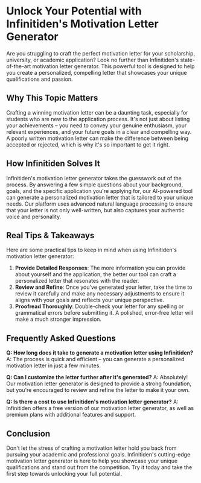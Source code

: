 # Unlock Your Potential with Infinitiden's Motivation Letter Generator

Are you struggling to craft the perfect motivation letter for your scholarship, university, or academic application? Look no further than Infinitiden's state-of-the-art motivation letter generator. This powerful tool is designed to help you create a personalized, compelling letter that showcases your unique qualifications and passion.

## Why This Topic Matters

Crafting a winning motivation letter can be a daunting task, especially for students who are new to the application process. It's not just about listing your achievements – you need to convey your genuine enthusiasm, your relevant experiences, and your future goals in a clear and compelling way. A poorly written motivation letter can make the difference between being accepted or rejected, which is why it's so important to get it right.

## How Infinitiden Solves It

Infinitiden's motivation letter generator takes the guesswork out of the process. By answering a few simple questions about your background, goals, and the specific application you're applying for, our AI-powered tool can generate a personalized motivation letter that is tailored to your unique needs. Our platform uses advanced natural language processing to ensure that your letter is not only well-written, but also captures your authentic voice and personality.

## Real Tips & Takeaways

Here are some practical tips to keep in mind when using Infinitiden's motivation letter generator:

1. **Provide Detailed Responses**: The more information you can provide about yourself and the application, the better our tool can craft a personalized letter that resonates with the reader.
2. **Review and Refine**: Once you've generated your letter, take the time to review it carefully and make any necessary adjustments to ensure it aligns with your goals and reflects your unique perspective.
3. **Proofread Thoroughly**: Double-check your letter for any spelling or grammatical errors before submitting it. A polished, error-free letter will make a much stronger impression.

## Frequently Asked Questions

**Q: How long does it take to generate a motivation letter using Infinitiden?**
A: The process is quick and efficient – you can generate a personalized motivation letter in just a few minutes.

**Q: Can I customize the letter further after it's generated?**
A: Absolutely! Our motivation letter generator is designed to provide a strong foundation, but you're encouraged to review and refine the letter to make it your own.

**Q: Is there a cost to use Infinitiden's motivation letter generator?**
A: Infinitiden offers a free version of our motivation letter generator, as well as premium plans with additional features and support.

## Conclusion

Don't let the stress of crafting a motivation letter hold you back from pursuing your academic and professional goals. Infinitiden's cutting-edge motivation letter generator is here to help you showcase your unique qualifications and stand out from the competition. Try it today and take the first step towards unlocking your full potential.